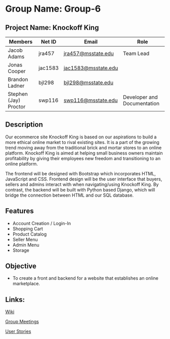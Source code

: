 # Group Name: Group-6
## Project Name: Knockoff King

| Members         | Net ID  | Email               | Role
| --------------- | ------- | ------------------- | ------------
| Jacob Adams     | jra457  | jra457@msstate.edu  | Team Lead
| Jonas Cooper    | jac1583 | jac1583@msstate.edu | 
| Brandon Ladner  | bjl298  | bjl298@msstate.edu  |
| Stephen (Jay) Proctor | swp116  | swp116@msstate.edu  | Developer and Documentation


## Description

Our ecommerce site Knockoff King is based on our aspirations to build a more ethical online market to rival existing sites. It is a part of the growing trend moving away from the traditional brick and mortar stores to an online platform. Knockoff King is aimed at helping small business owners maintain profitability by giving their employees new freedom and transitioning to an online platform.  

The frontend will be designed with Bootstrap which incorporates HTML, JavaScript and CSS. Frontend design will be the user interface that buyers, sellers and admins interact with when navigating/using Knockoff King. By contrast, the backend will be built with Python based Django, which will bridge the connection between HTML and our SQL database. 

## Features

* Account Creation / Login-In
* Shopping Cart
* Product Catalog
* Seller Menu
* Admin Menu
* Storage 

## Objective

* To create a front and backend for a website that establishes an online marketplace. 

## Links:
[Wiki](../../wiki)

[Group Meetings](../../wiki/Group-Meetings)

[User Stories](../../wiki/User-Stories)
